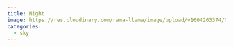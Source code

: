 ```yaml
---
title: Night
image: https://res.cloudinary.com/rama-llama/image/upload/v1604263374/Night_ga4k6a.jpg
categories:
  - sky
---
```

